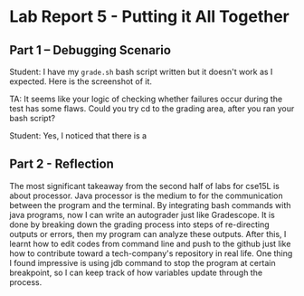 # Lab Report 5 - Putting it All Together

## Part 1 – Debugging Scenario
Student: I have my ```grade.sh``` bash script written but it doesn't work as I expected. Here is the screenshot of it.
![]()

TA: It seems like your logic of checking whether failures occur during the test has some flaws. Could you try cd to the grading area, after you ran your bash script?
     
Student: Yes, I noticed that there is a 


## Part 2 - Reflection
The most significant takeaway from the second half of labs for cse15L is about processor. Java processor is the medium to for the communication between the program and the terminal. By integrating bash commands with java programs, now I can write an autograder just like Gradescope. It is done by breaking down the grading process into steps of re-directing outputs or errors, then my program can analyze these outputs. After this, I learnt how to edit codes from command line and push to the github just like how to contribute toward a tech-company's repository in real life. One thing I found impressive is using jdb command to stop the program at certain breakpoint, so I can keep track of how variables update through the process.  
